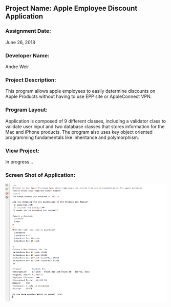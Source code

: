 ## Project Name:  Apple Employee Discount Application


### Assignment Date:  
June 26, 2018

### Developer Name:  
Andre Weir

### Project Description:
This program allows apple employees to easily determine discounts on Apple Products without having to use EPP site or AppleConnect VPN. 

### Program Layout:
Application is composed of 9 different classes, including a validator class to validate user input and two database classes that stores information for the Mac and iPhone products. The program also uses key object oriented programming fundamentals like inheritance and polymorphism.

### View Project:
In progress...

### Screen Shot of Application:
![Test Score Application Picture](appleapp_screenshot.PNG)